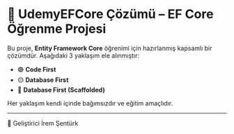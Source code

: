 # 🧠 UdemyEFCore Çözümü – EF Core Öğrenme Projesi

Bu proje, **Entity Framework Core** öğrenimi için hazırlanmış kapsamlı bir çözümdür. Aşağıdaki 3 yaklaşım ele alınmıştır:

- 🟢 **Code First**
- 🟡 **Database First**
- 🔵 **Database First (Scaffolded)**

Her yaklaşım kendi içinde bağımsızdır ve eğitim amaçlıdır.

---

👤 Geliştirici
İrem Şentürk
